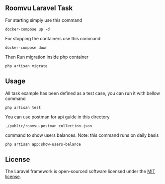 ## Roomvu Laravel Task

For starting simply use this command
~~~ 
docker-compose up -d
~~~ 
For stopping the containers use this command
~~~ 
docker-compose down
~~~
Then Run migration inside php container
~~~ 
php artisan migrate
~~~
## Usage
All task example has been defined as a test case, you can run it with bellow command
~~~ 
php artisan test
~~~ 
You can use postman for api guide in this directory
~~~ 
./public/roomvu.postman_collection.json
~~~
command to show users balances. Note: this command runs on daily basis
~~~ 
php artisan app:show-users-balance
~~~
## License

The Laravel framework is open-sourced software licensed under the [MIT license](https://opensource.org/licenses/MIT).
